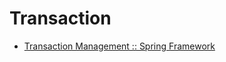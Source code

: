 # Transaction

- [Transaction Management :: Spring Framework](https://docs.spring.io/spring-framework/reference/data-access/transaction.html)

